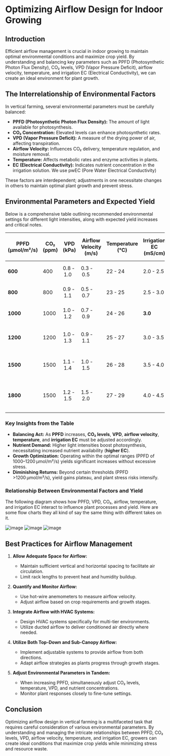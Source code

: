 # Optimizing Airflow Design for Indoor Growing


## Introduction

Efficient airflow management is crucial in indoor growing to maintain optimal environmental conditions and maximize crop yield. By understanding and balancing key parameters such as PPFD (Photosynthetic Photon Flux Density), CO₂ levels, VPD (Vapor Pressure Deficit), airflow velocity, temperature, and irrigation EC (Electrical Conductivity), we can create an ideal environment for plant growth.

## The Interrelationship of Environmental Factors

In vertical farming, several environmental parameters must be carefully balanced:

- **PPFD (Photosynthetic Photon Flux Density):** The amount of light available for photosynthesis.
- **CO₂ Concentration:** Elevated levels can enhance photosynthetic rates.
- **VPD (Vapor Pressure Deficit):** A measure of the drying power of air, affecting transpiration.
- **Airflow Velocity:** Influences CO₂ delivery, temperature regulation, and moisture removal.
- **Temperature:** Affects metabolic rates and enzyme activities in plants.
- **EC (Electrical Conductivity):** Indicates nutrient concentration in the irrigation solution. We use pwEC (Pore Water Electrical Conductivity)

These factors are interdependent; adjustments in one necessitate changes in others to maintain optimal plant growth and prevent stress.


## Environmental Parameters and Expected Yield

Below is a comprehensive table outlining recommended environmental settings for different light intensities, along with expected yield increases and critical notes.


| PPFD (μmol/m²/s) | CO₂ (ppm) | VPD (kPa)   | Airflow Velocity (m/s) | Temperature (°C) | Irrigation EC (mS/cm) | Expected Yield Increase (%) | Notes                                                      |
|------------------|-----------|-------------|------------------------|------------------|------------------------|-----------------------------|------------------------------------------------------------|
| **600**          | 400       | 0.8 - 1.0   | 0.3 - 0.5              | 22 - 24          | 2.0 - 2.5              | Baseline                    | Standard conditions for many crops                         |
| **800**          | 800       | 0.9 - 1.1   | 0.5 - 0.7              | 23 - 25          | 2.5 - 3.0              | +10%                        | Increased CO₂ enhances photosynthesis                       |
| **1000**         | 1000      | 1.0 - 1.2   | 0.7 - 0.9              | 24 - 26          | **3.0**                | +20%                        | Optimal range for many high-light crops                     |
| **1200**         | 1200      | 1.0 - 1.3   | 0.9 - 1.1              | 25 - 27          | 3.0 - 3.5              | +30%                        | Maximizing growth before diminishing returns                |
| **1500**         | 1500      | 1.1 - 1.4   | 1.0 - 1.5              | 26 - 28          | 3.5 - 4.0              | +35%                        | Diminishing returns begin; increased stress risk            |
| **1800**         | 1500      | 1.2 - 1.5   | 1.5 - 2.0              | 27 - 29          | 4.0 - 4.5              | +37%                        | High stress levels; not recommended without precise control |


### Key Insights from the Table

- **Balancing Act:** As **PPFD** increases, **CO₂ levels**, **VPD**, **airflow velocity**, **temperature**, and **irrigation EC** must be adjusted accordingly.
- **Nutrient Demand:** Higher light intensities boost photosynthesis, necessitating increased nutrient availability (**higher EC**).
- **Growth Optimization:** Operating within the optimal ranges (PPFD of 1000–1200 μmol/m²/s) yields significant increases without excessive stress.
- **Diminishing Returns:** Beyond certain thresholds (PPFD >1200 μmol/m²/s), yield gains plateau, and plant stress risks intensify.



### Relationship Between Environmental Factors and Yield

The following diagram shows how PPFD, VPD, CO₂, airflow, temperature, and irrigation EC interact to influence plant processes and yield.
Here are some flow charts they all kind of say the same thing with different takes on it. 

![image](https://github.com/user-attachments/assets/8d7f44b5-9554-40dc-9c22-6814fd24a8df)
![image](https://github.com/user-attachments/assets/2b5f4d4d-ca09-4b04-b1da-d6ad754f41e0)
![image](https://github.com/user-attachments/assets/fd49fb1c-abef-4211-bc02-3962cc1a33b6)



## Best Practices for Airflow Management

1. **Allow Adequate Space for Airflow:**
   - Maintain sufficient vertical and horizontal spacing to facilitate air circulation.
   - Limit rack lengths to prevent heat and humidity buildup.

2. **Quantify and Monitor Airflow:**
   - Use hot-wire anemometers to measure airflow velocity.
   - Adjust airflow based on crop requirements and growth stages.

3. **Integrate Airflow with HVAC Systems:**
   - Design HVAC systems specifically for multi-tier environments.
   - Utilize ducted airflow to deliver conditioned air directly where needed.

4. **Utilize Both Top-Down and Sub-Canopy Airflow:**
   - Implement adjustable systems to provide airflow from both directions.
   - Adapt airflow strategies as plants progress through growth stages.

5. **Adjust Environmental Parameters in Tandem:**
   - When increasing PPFD, simultaneously adjust CO₂ levels, temperature, VPD, and nutrient concentrations.
   - Monitor plant responses closely to fine-tune settings.

## Conclusion

Optimizing airflow design in vertical farming is a multifaceted task that requires careful consideration of various environmental parameters. By understanding and managing the intricate relationships between PPFD, CO₂ levels, VPD, airflow velocity, temperature, and irrigation EC, growers can create ideal conditions that maximize crop yields while minimizing stress and resource waste.




